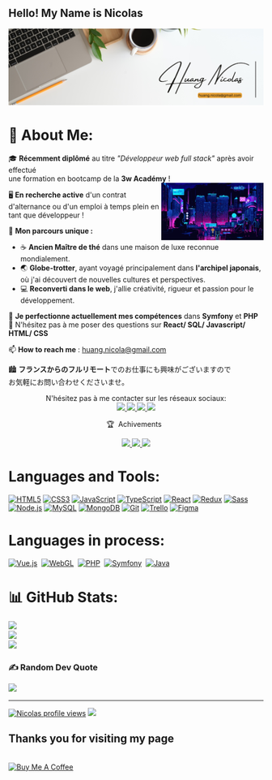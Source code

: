 ## Hello! My Name is Nicolas

![hNnicolas](https://github.com/hNnicolas/hNnicolas/blob/main/Banner_Profil.png)  

# 💫 About Me:

🎓 **Récemment diplômé** au titre *"Développeur web full stack"* après avoir effectué <br> une formation en bootcamp de la **3w Académy** !  
<img width="40%" alt="Night Coding" src="https://github.com/hNnicolas/hNnicolas/blob/main/night%20coding.gif" align="right" />  

🖥️ **En recherche active** d'un contrat d'alternance ou d'un emploi à temps plein en tant que développeur !  

🌱 **Mon parcours unique :**  
- ☕ **Ancien Maître de thé** dans une maison de luxe reconnue mondialement.  
- 🌏 **Globe-trotter**, ayant voyagé principalement dans **l'archipel japonais**, où j'ai découvert de nouvelles cultures et perspectives.  
- 💻 **Reconverti dans le web**, j'allie créativité, rigueur et passion pour le développement.  

🔭 **Je perfectionne actuellement mes compétences** dans **Symfony** et **PHP**  
💬 N'hésitez pas à me poser des questions sur **React/ SQL/ Javascript/ HTML/ CSS**  

📫 **How to reach me** : [huang.nicola@gmail.com](mailto:huang.nicola@gmail.com)  

🏙️ **フランスからのフルリモート**でのお仕事にも興味がございますので<br>お気軽にお問い合わせくださいませ。  


<p align="center">
  N'hésitez pas à me contacter sur les réseaux sociaux:
  <br>
  <a href="https://discordapp.com/users/1207703769094029313">
    <img src="https://img.shields.io/badge/-@hnicola7-5562ea?style=flat&logo=Discord&logoColor=white"/>
  </a>
   <a href="https://www.linkedin.com/in/huang-nicolas">
    <img src="https://img.shields.io/badge/-Nicolas%20Huang-0A66C2?style=flat&logo=LinkedIn&logoColor=white"/>
  </a>
   <a href="https://line.me/ti/p/~hf_nicolas">
    <img src="https://img.shields.io/badge/-hf_nicolas-00C300?style=flat&logo=LINE&logoColor=white"/>
  </a>
       <a href="https://x.com/hf_nicolas">
    <img src="https://img.shields.io/badge/-@hf_nicolas-000000?style=flat&logo=X&logoColor=white"/>
  </a>
</p>

<p align="center">
🏆 &nbsp;Achivements &nbsp;
</p>

<p align="center">
 <a href="https://drive.google.com/file/d/1eqAMPhGYVVVBhjXwXpV3bT45RIW2NstD/view?usp=sharing" target="_blank">
        <img src="https://img.shields.io/badge/-Dyma-4FC08D?style=flat&logo=vue.js&logoColor=white"/>
    </a>
<a href="https://dyma.fr/certification/6792124a7213aa73fc8a490e/6077538892e5cf4e20fee6d8">
    <img src="https://img.shields.io/badge/-Dyma-777BB4?style=flat&logo=php&logoColor=white"/>
  </a>
  <a href="https://threejs-journey.com/certificate/view/40975">
    <img src="https://img.shields.io/badge/-Three.js_Journey-05122A?style=flat&logo=three.js&logoColor=white"/>
  </a>
    
</p>

# Languages and Tools:

[![HTML5](https://img.shields.io/badge/html5-%23E34F26.svg?style=for-the-badge&logo=html5&logoColor=white)](https://developer.mozilla.org/fr/docs/Web/HTML)
[![CSS3](https://img.shields.io/badge/css3-%231572B6.svg?style=for-the-badge&logo=css3&logoColor=white)](https://developer.mozilla.org/fr/docs/Web/CSS)
[![JavaScript](https://img.shields.io/badge/javascript-%23323330.svg?style=for-the-badge&logo=javascript&logoColor=%23F7DF1E)](https://developer.mozilla.org/fr/docs/Web/JavaScript)
[![TypeScript](https://img.shields.io/badge/typescript-%23007ACC.svg?style=for-the-badge&logo=typescript&logoColor=white)](https://www.typescriptlang.org/)
[![React](https://img.shields.io/badge/react-%2320232a.svg?style=for-the-badge&logo=react&logoColor=%2361DAFB)](https://reactjs.org/)
[![Redux](https://img.shields.io/badge/redux-%23764ABC.svg?style=for-the-badge&logo=redux&logoColor=white)](https://redux.js.org/)
[![Sass](https://img.shields.io/badge/sass-%23CC6699.svg?style=for-the-badge&logo=sass&logoColor=white)](https://sass-lang.com/)
[![Node.js](https://img.shields.io/badge/node.js-%2343853D.svg?style=for-the-badge&logo=node.js&logoColor=white)](https://nodejs.org/)
[![MySQL](https://img.shields.io/badge/mysql-%2300f.svg?style=for-the-badge&logo=mysql&logoColor=white)](https://www.mysql.com/)
[![MongoDB](https://img.shields.io/badge/MongoDB-%234ea94b.svg?style=for-the-badge&logo=mongodb&logoColor=white)](https://www.mongodb.com/)
[![Git](https://img.shields.io/badge/git-%23F05033.svg?style=for-the-badge&logo=git&logoColor=white)](https://git-scm.com/)
[![Trello](https://img.shields.io/badge/trello-%23026AA7.svg?style=for-the-badge&logo=trello&logoColor=white)](https://trello.com/)
[![Figma](https://img.shields.io/badge/figma-%23F24E1E.svg?style=for-the-badge&logo=figma&logoColor=white)](https://www.figma.com/)


# Languages in process:

[![Vue.js](https://img.shields.io/badge/vuejs-%234FC08D.svg?style=for-the-badge&logo=vue.js&logoColor=white)](https://vuejs.org/)&nbsp;
[![WebGL](https://img.shields.io/badge/webgl-%23CA3345.svg?style=for-the-badge&logo=webgl&logoColor=white)](https://www.khronos.org/webgl/)&nbsp;
[![PHP](https://img.shields.io/badge/php-%23777BB4.svg?style=for-the-badge&logo=php&logoColor=white)](https://www.php.net/)&nbsp;
[![Symfony](https://img.shields.io/badge/symfony-%23B01D3B.svg?style=for-the-badge&logo=symfony&logoColor=white)](https://symfony.com/)&nbsp;
[![Java](https://img.shields.io/badge/java-%23ED8B00.svg?style=for-the-badge&logo=java&logoColor=white)](https://www.java.com/)




# 📊 GitHub Stats:
![](https://github-readme-stats.vercel.app/api?username=hNnicolas&theme=dark&hide_border=false&include_all_commits=false&count_private=false)<br/>
![](https://github-readme-streak-stats.herokuapp.com/?user=hNnicolas&theme=dark&hide_border=false)<br/>
![](https://github-readme-stats.vercel.app/api/top-langs/?username=hNnicolas&theme=dark&hide_border=false&include_all_commits=false&count_private=false&layout=compact)

### ✍️ Random Dev Quote
![](https://quotes-github-readme.vercel.app/api?type=horizontal&theme=tokyonight)

---
[![Nicolas profile views](https://u8views.com/api/v1/github/profiles/173882581/views/day-week-month-total-count.svg)](https://u8views.com/github/hNnicolas)
[![](https://visitcount.itsvg.in/api?id=hNnicolas&label=Profile%20Views&icon=0&pretty=false)](https://visitcount.itsvg.in)

## Thanks you for visiting my page
<br>

<div align="left">
<a href="https://buymeacoffee.com/hnicolas" target="_blank"><img src="https://cdn.buymeacoffee.com/buttons/v2/default-blue.png" alt="Buy Me A Coffee" style="height: 40px !important;width: 180px !important;" ></a>
</div>


